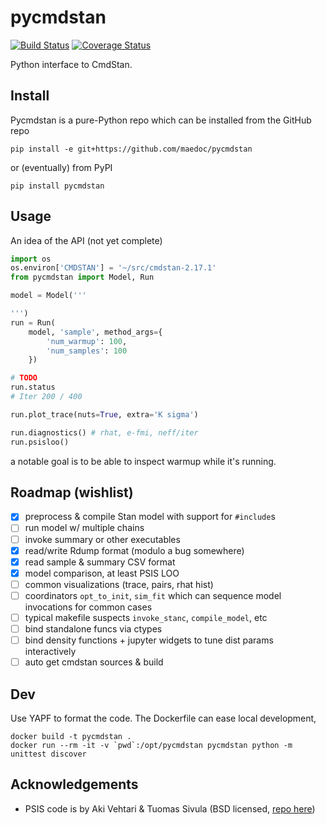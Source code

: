 # pycmdstan

[![Build Status](https://travis-ci.org/maedoc/pycmdstan.svg?branch=master)](https://travis-ci.org/maedoc/pycmdstan) [![Coverage Status](https://coveralls.io/repos/github/maedoc/pycmdstan/badge.svg?branch=master)](https://coveralls.io/github/maedoc/pycmdstan?branch=master)

Python interface to CmdStan.

## Install

Pycmdstan is a pure-Python repo which can be installed from
the GitHub repo
```
pip install -e git+https://github.com/maedoc/pycmdstan
```
or (eventually) from PyPI
```
pip install pycmdstan
```

## Usage

An idea of the API (not yet complete)
```python
import os
os.environ['CMDSTAN'] = '~/src/cmdstan-2.17.1'
from pycmdstan import Model, Run

model = Model('''

''')
run = Run(
    model, 'sample', method_args={
        'num_warmup': 100,
        'num_samples': 100
    })

# TODO 
run.status
# Iter 200 / 400

run.plot_trace(nuts=True, extra='K sigma')

run.diagnostics() # rhat, e-fmi, neff/iter
run.psisloo()
```
a notable goal is to be able to inspect warmup while it's
running.

## Roadmap (wishlist)

- [x] preprocess & compile Stan model with support for `#include`s
- [ ] run model w/ multiple chains
- [ ] invoke summary or other executables
- [x] read/write Rdump format (modulo a bug somewhere)
- [x] read sample & summary CSV format
- [x] model comparison, at least PSIS LOO
- [ ] common visualizations (trace, pairs, rhat hist)
- [ ] coordinators `opt_to_init`, `sim_fit` which can sequence model invocations for common cases
- [ ] typical makefile suspects `invoke_stanc`, `compile_model`, etc
- [ ] bind standalone funcs via ctypes
- [ ] bind density functions + jupyter widgets to tune dist params interactively
- [ ] auto get cmdstan sources & build

## Dev

Use YAPF to format the code.  The Dockerfile can ease local development, 

```
docker build -t pycmdstan .
docker run --rm -it -v `pwd`:/opt/pycmdstan pycmdstan python -m unittest discover
```

## Acknowledgements

- PSIS code is by Aki Vehtari & Tuomas Sivula (BSD licensed, [repo here](https://github.com/avehtari/PSIS))